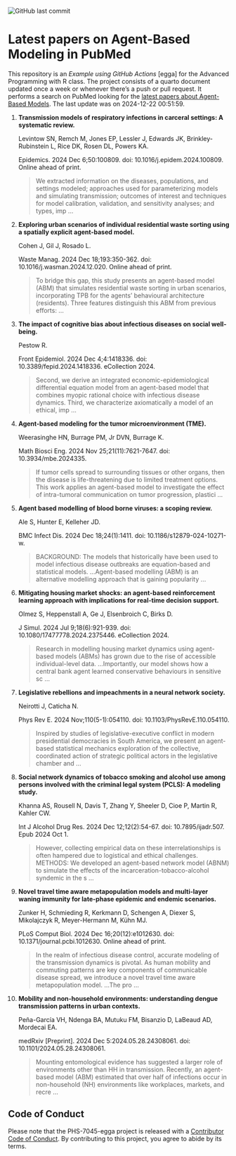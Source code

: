 ![GitHub last
commit](https://img.shields.io/github/last-commit/UofUEpiBio/PHS-7045-egga.png)

# Latest papers on Agent-Based Modeling in PubMed

This repository is an *Example using GitHub Actions* \[egga\] for the
Advanced Programming with R class. The project consists of a quarto
document updated once a week or whenever there’s a push or pull request.
It performs a search on PubMed looking for the <a
href="https://pubmed.ncbi.nlm.nih.gov/?term=agent-based+model&amp;sort=date"
target="_blank">latest papers about Agent-Based Models</a>. The last
update was on 2024-12-22 00:51:59.

<div class="cell">

</div>

1.  **Transmission models of respiratory infections in carceral
    settings: A systematic review.**

    Levintow SN, Remch M, Jones EP, Lessler J, Edwards JK,
    Brinkley-Rubinstein L, Rice DK, Rosen DL, Powers KA.

    Epidemics. 2024 Dec 6;50:100809. doi: 10.1016/j.epidem.2024.100809.
    Online ahead of print.

    > We extracted information on the diseases, populations, and
    > settings modeled; approaches used for parameterizing models and
    > simulating transmission; outcomes of interest and techniques for
    > model calibration, validation, and sensitivity analyses; and
    > types, imp …

2.  **Exploring urban scenarios of individual residential waste sorting
    using a spatially explicit agent-based model.**

    Cohen J, Gil J, Rosado L.

    Waste Manag. 2024 Dec 18;193:350-362. doi:
    10.1016/j.wasman.2024.12.020. Online ahead of print.

    > To bridge this gap, this study presents an agent-based model (ABM)
    > that simulates residential waste sorting in urban scenarios,
    > incorporating TPB for the agents’ behavioural architecture
    > (residents). Three features distinguish this ABM from previous
    > efforts: …

3.  **The impact of cognitive bias about infectious diseases on social
    well-being.**

    Pestow R.

    Front Epidemiol. 2024 Dec 4;4:1418336. doi:
    10.3389/fepid.2024.1418336. eCollection 2024.

    > Second, we derive an integrated economic-epidemiological
    > differential equation model from an agent-based model that
    > combines myopic rational choice with infectious disease dynamics.
    > Third, we characterize axiomatically a model of an ethical, imp …

4.  **Agent-based modeling for the tumor microenvironment (TME).**

    Weerasinghe HN, Burrage PM, Jr DVN, Burrage K.

    Math Biosci Eng. 2024 Nov 25;21(11):7621-7647. doi:
    10.3934/mbe.2024335.

    > If tumor cells spread to surrounding tissues or other organs, then
    > the disease is life-threatening due to limited treatment options.
    > This work applies an agent-based model to investigate the effect
    > of intra-tumoral communication on tumor progression, plastici …

5.  **Agent based modelling of blood borne viruses: a scoping review.**

    Ale S, Hunter E, Kelleher JD.

    BMC Infect Dis. 2024 Dec 18;24(1):1411. doi:
    10.1186/s12879-024-10271-w.

    > BACKGROUND: The models that historically have been used to model
    > infectious disease outbreaks are equation-based and statistical
    > models. …Agent-based modelling (ABM) is an alternative modelling
    > approach that is gaining popularity …

6.  **Mitigating housing market shocks: an agent-based reinforcement
    learning approach with implications for real-time decision
    support.**

    Olmez S, Heppenstall A, Ge J, Elsenbroich C, Birks D.

    J Simul. 2024 Jul 9;18(6):921-939. doi:
    10.1080/17477778.2024.2375446. eCollection 2024.

    > Research in modelling housing market dynamics using agent-based
    > models (ABMs) has grown due to the rise of accessible
    > individual-level data. …Importantly, our model shows how a central
    > bank agent learned conservative behaviours in sensitive sc …

7.  **Legislative rebellions and impeachments in a neural network
    society.**

    Neirotti J, Caticha N.

    Phys Rev E. 2024 Nov;110(5-1):054110. doi:
    10.1103/PhysRevE.110.054110.

    > Inspired by studies of legislative-executive conflict in modern
    > presidential democracies in South America, we present an
    > agent-based statistical mechanics exploration of the collective,
    > coordinated action of strategic political actors in the
    > legislative chamber and …

8.  **Social network dynamics of tobacco smoking and alcohol use among
    persons involved with the criminal legal system (PCLS): A modeling
    study.**

    Khanna AS, Rousell N, Davis T, Zhang Y, Sheeler D, Cioe P, Martin R,
    Kahler CW.

    Int J Alcohol Drug Res. 2024 Dec 12;12(2):54-67. doi:
    10.7895/ijadr.507. Epub 2024 Oct 1.

    > However, collecting empirical data on these interrelationships is
    > often hampered due to logistical and ethical challenges. METHODS:
    > We developed an agent-based network model (ABNM) to simulate the
    > effects of the incarceration-tobacco-alcohol syndemic in the s …

9.  **Novel travel time aware metapopulation models and multi-layer
    waning immunity for late-phase epidemic and endemic scenarios.**

    Zunker H, Schmieding R, Kerkmann D, Schengen A, Diexer S,
    Mikolajczyk R, Meyer-Hermann M, Kühn MJ.

    PLoS Comput Biol. 2024 Dec 16;20(12):e1012630. doi:
    10.1371/journal.pcbi.1012630. Online ahead of print.

    > In the realm of infectious disease control, accurate modeling of
    > the transmission dynamics is pivotal. As human mobility and
    > commuting patterns are key components of communicable disease
    > spread, we introduce a novel travel time aware metapopulation
    > model. …The pro …

10. **Mobility and non-household environments: understanding dengue
    transmission patterns in urban contexts.**

    Peña-García VH, Ndenga BA, Mutuku FM, Bisanzio D, LaBeaud AD,
    Mordecai EA.

    medRxiv \[Preprint\]. 2024 Dec 5:2024.05.28.24308061. doi:
    10.1101/2024.05.28.24308061.

    > Mounting entomological evidence has suggested a larger role of
    > environments other than HH in transmission. Recently, an
    > agent-based model (ABM) estimated that over half of infections
    > occur in non-household (NH) environments like workplaces, markets,
    > and recre …

## Code of Conduct

Please note that the PHS-7045-egga project is released with a
[Contributor Code of
Conduct](https://contributor-covenant.org/version/2/1/CODE_OF_CONDUCT.html).
By contributing to this project, you agree to abide by its terms.
